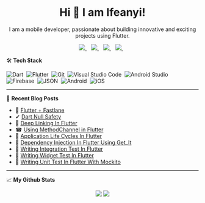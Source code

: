 <H1 align='center'>Hi 👋 I am Ifeanyi!</H1>
<p align='center'>I am a mobile developer, passionate about building innovative and exciting projects using Flutter.</p>

<p align='center'>
<a href="mailto:onuifeanyi95@gmail.com">
  <img src="https://img.shields.io/badge/email-%23D14836.svg?&style=for-the-badge&logo=gmail&logoColor=white" />
</a>&nbsp;&nbsp;
<a href="https://twitter.com/onuoha_ifeanyi">
  <img src="https://img.shields.io/badge/twitter-%231DA1F2.svg?&style=for-the-badge&logo=twitter&logoColor=white" />
</a>&nbsp;&nbsp;
<a href="https://o-ifeanyi.hashnode.dev/">
  <img src="https://img.shields.io/badge/Hashnode-2962FF?style=for-the-badge&logo=hashnode&logoColor=white" />
</a>&nbsp;&nbsp;
<a href="https://www.linkedin.com/in/ifeanyi-onuoha-8402021b1/">
  <img src="https://img.shields.io/badge/linkedin-%230077B5.svg?&style=for-the-badge&logo=linkedin&logoColor=white" />
</a>&nbsp;&nbsp;
<!-- <img src="https://gpvc.arturio.dev/o-ifeanyi" /> -->
</p>

🛠 <b>Tech Stack</b>

![Dart](https://img.shields.io/badge/Dart-05122A?style=flat&logo=dart&logoColor=29B6F6)&nbsp;
![Flutter](https://img.shields.io/badge/Flutter-05122A?style=flat&logo=flutter&logoColor=02569B)&nbsp;
![Git](https://img.shields.io/badge/-Git-05122A?style=flat&logo=git)&nbsp;
![Visual Studio Code](https://img.shields.io/badge/-Visual%20Studio%20Code-05122A?style=flat&logo=visual-studio-code&logoColor=007ACC)&nbsp;
![Android Studio](https://img.shields.io/badge/Android_Studio-3DDC84?style=flat&logo=android-studio&logoColor=white)&nbsp;
![Firebase](https://img.shields.io/badge/firebase-ffca28?style=flat&logo=firebase&logoColor=black)&nbsp;
![JSON](https://img.shields.io/badge/json-5E5C5C?style=flat&logo=json&logoColor=white)&nbsp;
![Android](https://img.shields.io/badge/Android-3DDC84?style=flat&logo=android&logoColor=white)&nbsp;
![iOS](https://img.shields.io/badge/iOS-000000?style=flat&logo=ios&logoColor=white)&nbsp;

---

📖 <b>Recent Blog Posts</b>

- 🤖 <a href="https://o-ifeanyi.hashnode.dev/flutter-fastlane-part-1">Flutter + Fastlane</a>
- ✔ <a href="https://o-ifeanyi.hashnode.dev/dart-null-safety">Dart Null Safety</a>
- 🔗 <a href="https://o-ifeanyi.hashnode.dev/deep-linking-in-flutter-part-1">Deep Linking In Flutter</a>
- ☎ <a href="https://o-ifeanyi.hashnode.dev/using-methodchannel-in-flutter">Using MethodChannel in Flutter</a>
- 🔄 <a href="https://o-ifeanyi.hashnode.dev/application-life-cycles-in-flutter">Application Life Cycles In Flutter</a> 
- 💉 <a href="https://o-ifeanyi.hashnode.dev/dependency-injection-in-flutter-using-getit">Dependency Injection In Flutter Using Get_It</a>  
- 🧫 <a href="https://o-ifeanyi.hashnode.dev/writing-integration-test-in-flutter">Writing Integration Test In Flutter</a>  
- 🔬 <a href="https://o-ifeanyi.hashnode.dev/writing-widget-test-in-flutter">Writing Widget Test In Flutter</a>  
- 🧪 <a href="https://o-ifeanyi.hashnode.dev/writing-unit-test-in-flutter-with-mockito">Writing Unit Test In Flutter With Mockito</a>

---

📈 <b>My Github Stats</b>

<p align = "center">
  <img src = "https://github-readme-stats.vercel.app/api?username=o-ifeanyi&show_icons=true&theme=tokyonight&line_height=40">
  <img src = "https://github-readme-stats.vercel.app/api/top-langs/?username=o-ifeanyi&hide=css,java,html&theme=tokyonight">
</p>
